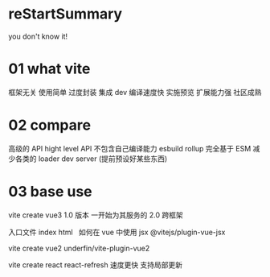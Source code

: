# reStartSummary

you don't know it!

# 01 what vite

框架无关 使用简单
过度封装 集成 dev
编译速度快 实施预览
扩展能力强 社区成熟

# 02 compare

高级的 API hight level API
不包含自己编译能力 esbuild rollup
完全基于 ESM
减少各类的 loader dev server
(提前预设好某些东西)

# 03 base use

vite create vue3
1.0 版本 一开始为其服务的
2.0 跨框架

入口文件 index html
  如何在 vue 中使用 jsx @vitejs/plugin-vue-jsx

vite create vue2
underfin/vite-plugin-vue2

vite create react
react-refresh
速度更快
支持局部更新
